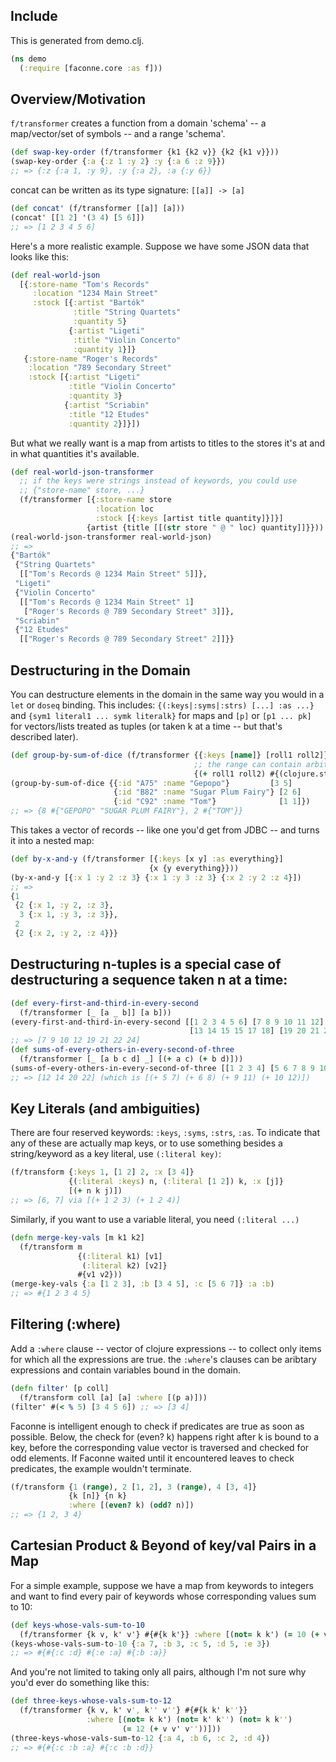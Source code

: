 
## Include
  This is generated from demo.clj.
```clj
(ns demo
  (:require [faconne.core :as f]))
```

## Overview/Motivation
  `f/transformer` creates a function from a domain 'schema' -- a map/vector/set  of symbols -- and a range 'schema'.
```clj
(def swap-key-order (f/transformer {k1 {k2 v}} {k2 {k1 v}}))
(swap-key-order {:a {:z 1 :y 2} :y {:a 6 :z 9}})
;; => {:z {:a 1, :y 9}, :y {:a 2}, :a {:y 6}}
```
  concat can be written as its type signature: `[[a]] -> [a]`
```clj
(def concat' (f/transformer [[a]] [a]))
(concat' [[1 2] '(3 4) [5 6]])
;; => [1 2 3 4 5 6]
```
  Here's a more realistic example.  Suppose we have some JSON data that looks like this:
```clj
(def real-world-json
  [{:store-name "Tom's Records"
     :location "1234 Main Street"
     :stock [{:artist "Bartók"
              :title "String Quartets"
              :quantity 5}
             {:artist "Ligeti"
              :title "Violin Concerto"
              :quantity 1}]}
   {:store-name "Roger's Records"
    :location "789 Secondary Street"
    :stock [{:artist "Ligeti"
             :title "Violin Concerto"
             :quantity 3}
            {:artist "Scriabin"
             :title "12 Etudes"
             :quantity 2}]}])
```
  But what we really want is a map from artists to titles to  the stores it's at and in what quantities it's available.
```clj
(def real-world-json-transformer
  ;; if the keys were strings instead of keywords, you could use
  ;; {"store-name" store, ...}
  (f/transformer [{:store-name store
                   :location loc
                   :stock [{:keys [artist title quantity]}]}]
                 {artist {title [[(str store " @ " loc) quantity]]}}))
(real-world-json-transformer real-world-json)
;; =>
{"Bartók"
 {"String Quartets"
  [["Tom's Records @ 1234 Main Street" 5]]},
 "Ligeti"
 {"Violin Concerto"
  [["Tom's Records @ 1234 Main Street" 1]
   ["Roger's Records @ 789 Secondary Street" 3]]},
 "Scriabin"
 {"12 Etudes"
  [["Roger's Records @ 789 Secondary Street" 2]]}}
```

## Destructuring in the Domain
  You can destructure elements in the domain in the same way  you would in a `let` or `doseq` binding. This includes:  `{(:keys|:syms|:strs) [...] :as ...}` and `{sym1 literal1 ... symk literalk}` for maps  and `[p]` or `[p1 ... pk]` for vectors/lists treated as tuples (or taken k at a time -- but  that's described later).
```clj
(def group-by-sum-of-dice (f/transformer {{:keys [name]} [roll1 roll2]}
                                         ;; the range can contain arbitrary expressions
                                         {(+ roll1 roll2) #{(clojure.string/upper-case name)}}))
(group-by-sum-of-dice {{:id "A75" :name "Gepopo"}         [3 5]
                       {:id "B82" :name "Sugar Plum Fairy"} [2 6]
                       {:id "C92" :name "Tom"}              [1 1]})
;; => {8 #{"GEPOPO" "SUGAR PLUM FAIRY"}, 2 #{"TOM"}}
```
  This takes a vector of records -- like one you'd get from JDBC --  and turns it into a nested map:
```clj
(def by-x-and-y (f/transformer [{:keys [x y] :as everything}]
                               {x {y everything}}))
(by-x-and-y [{:x 1 :y 2 :z 3} {:x 1 :y 3 :z 3} {:x 2 :y 2 :z 4}])
;; =>
{1
 {2 {:x 1, :y 2, :z 3},
  3 {:x 1, :y 3, :z 3}},
 2
 {2 {:x 2, :y 2, :z 4}}}
```

## Destructuring n-tuples is a special case of destructuring a sequence taken n at a time:

```clj
(def every-first-and-third-in-every-second
  (f/transformer [_ [a _ b]] [a b]))
(every-first-and-third-in-every-second [[1 2 3 4 5 6] [7 8 9 10 11 12]
                                        [13 14 15 15 17 18] [19 20 21 22 23 24]])
;; => [7 9 10 12 19 21 22 24]
(def sums-of-every-others-in-every-second-of-three
  (f/transformer [_ [a b c d] _] [(+ a c) (+ b d)]))
(sums-of-every-others-in-every-second-of-three [[1 2 3 4] [5 6 7 8 9 10 11 12] [13 14 15 16]])
;; => [12 14 20 22] (which is [(+ 5 7) (+ 6 8) (+ 9 11) (+ 10 12)])
```

## Key Literals (and ambiguities)
  There are four reserved keywords:  `:keys`, `:syms`, `:strs`, `:as`.  To indicate that any of these are actually map keys,  or to use something besides a string/keyword as a key literal,  use `(:literal key)`:
```clj
(f/transform {:keys 1, [1 2] 2, :x [3 4]}
             {(:literal :keys) n, (:literal [1 2]) k, :x [j]}
             [(+ n k j)])
;; => [6, 7] via [(+ 1 2 3) (+ 1 2 4)]
```
  Similarly, if you want to use a variable literal, you need `(:literal ...)`
```clj
(defn merge-key-vals [m k1 k2]
  (f/transform m
               {(:literal k1) [v1]
                (:literal k2) [v2]}
               #{v1 v2}))
(merge-key-vals {:a [1 2 3], :b [3 4 5], :c [5 6 7]} :a :b)
;; => #{1 2 3 4 5}
```

## Filtering (:where)
  Add a `:where` clause -- vector of clojure expressions -- to  collect only items for which all the expressions are true.  the `:where`'s clauses can be aribtary expressions and contain  variables bound in the domain.
```clj
(defn filter' [p coll]
  (f/transform coll [a] [a] :where [(p a)]))
(filter' #(< % 5) [3 4 5 6]) ;; => [3 4]
```
  Faconne is intelligent enough to check if predicates are true  as soon as possible. Below, the check for (even? k) happens right  after k is bound to a key, before the corresponding value vector is  traversed and checked for odd elements. If Faconne waited until it  encountered leaves to check predicates, the example wouldn't terminate.
```clj
(f/transform {1 (range), 2 [1, 2], 3 (range), 4 [3, 4]}
             {k [n]} {n k}
             :where [(even? k) (odd? n)])
;; => {1 2, 3 4}
```

## Cartesian Product & Beyond of key/val Pairs in a Map
  For a simple example, suppose we have a map from keywords to integers  and want to find every pair of keywords whose corresponding values sum to 10:
```clj
(def keys-whose-vals-sum-to-10
  (f/transformer {k v, k' v'} #{#{k k'}} :where [(not= k k') (= 10 (+ v v'))]))
(keys-whose-vals-sum-to-10 {:a 7, :b 3, :c 5, :d 5, :e 3})
;; => #{#{:c :d} #{:e :a} #{:b :a}}
```
  And you're not limited to taking only all pairs, although  I'm not sure why you'd ever do something like this:
```clj
(def three-keys-whose-vals-sum-to-12
  (f/transformer {k v, k' v', k'' v''} #{#{k k' k''}}
                 :where [(not= k k') (not= k' k'') (not= k k'')
                         (= 12 (+ v v' v''))]))
(three-keys-whose-vals-sum-to-12 {:a 4, :b 6, :c 2, :d 4})
;; => #{#{:c :b :a} #{:c :b :d}}
```
